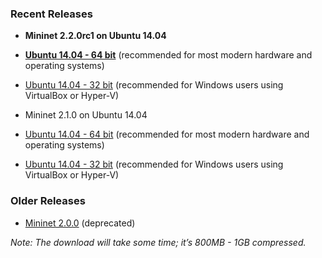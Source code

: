 ### Recent Releases

* **Mininet 2.2.0rc1 on Ubuntu 14.04**

 * **[Ubuntu 14.04 - 64 bit](http://downloads.mininet.org/mininet-2.2.0-141209-ubuntu-14.04-server-amd64.zip)** (recommended for most modern hardware and operating systems)
 * [Ubuntu 14.04 - 32 bit](http://downloads.mininet.org/mininet-2.2.0-141209-ubuntu-14.04-server-i386.zip) (recommended for Windows users using VirtualBox or Hyper-V)

* Mininet 2.1.0 on Ubuntu 14.04

 * [Ubuntu 14.04 - 64 bit](http://downloads.mininet.org/mininet-2.1.0p2-140718-ubuntu-14.04-server-amd64-ovf.zip) (recommended for most modern hardware and operating systems)
 * [Ubuntu 14.04 - 32 bit](http://downloads.mininet.org/mininet-2.1.0p2-140718-ubuntu-14.04-server-i386-ovf.zip) (recommended for Windows users using VirtualBox or Hyper-V)

### Older Releases

* [Mininet 2.0.0](https://github.com/mininet/mininet/downloads/) (deprecated)

_Note: The download will take some time; it’s 800MB - 1GB compressed._